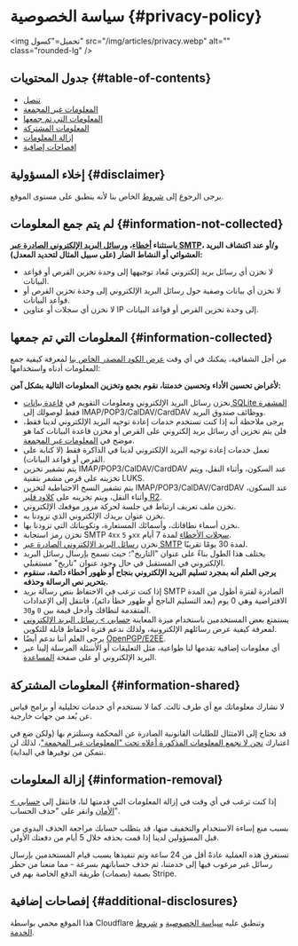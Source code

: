 # سياسة الخصوصية {#privacy-policy}

<img تحميل="كسول" src="/img/articles/privacy.webp" alt="" class="rounded-lg" />

## جدول المحتويات {#table-of-contents}

* [تنصل](#disclaimer)
* [المعلومات غير المجمعة](#information-not-collected)
* [المعلومات التي تم جمعها](#information-collected)
* [المعلومات المشتركة](#information-shared)
* [إزالة المعلومات](#information-removal)
* [إفصاحات إضافية](#additional-disclosures)

## إخلاء المسؤولية {#disclaimer}

يرجى الرجوع إلى [شروط](/terms) الخاص بنا لأنه ينطبق على مستوى الموقع.

## لم يتم جمع المعلومات {#information-not-collected}

**باستثناء [أخطاء](/faq#do-you-store-error-logs)، و[رسائل البريد الإلكتروني الصادرة عبر SMTP](/faq#do-you-support-sending-email-with-smtp)، و/أو عند اكتشاف البريد العشوائي أو النشاط الضار (على سبيل المثال لتحديد المعدل):**

* لا نخزن أي رسائل بريد إلكتروني مُعاد توجيهها إلى وحدة تخزين القرص أو قواعد البيانات.
* لا نخزن أي بيانات وصفية حول رسائل البريد الإلكتروني إلى وحدة تخزين القرص أو قواعد البيانات.
* لا نخزن أي سجلات أو عناوين IP إلى وحدة تخزين القرص أو قواعد البيانات.

## المعلومات التي تم جمعها {#information-collected}

من أجل الشفافية، يمكنك في أي وقت <a href="https://github.com/forwardemail" target="_blank" rel="noopener noreferrer">عرض الكود المصدر الخاص بنا</a> لمعرفة كيفية جمع المعلومات أدناه واستخدامها:

**لأغراض تحسين الأداء وتحسين خدمتنا، نقوم بجمع وتخزين المعلومات التالية بشكل آمن:**

* نخزن رسائل البريد الإلكتروني ومعلومات التقويم في [قاعدة بيانات SQLite المشفرة](/blog/docs/best-quantum-safe-encrypted-email-service) فقط لوصولك إلى IMAP/POP3/CalDAV/CardDAV ووظائف صندوق البريد.
* يرجى ملاحظة أنه إذا كنت تستخدم خدمات إعادة توجيه البريد الإلكتروني لدينا فقط، فلن يتم تخزين أي رسائل بريد إلكتروني على القرص أو مخزن قاعدة البيانات كما هو موضح في [المعلومات غير المجمعة](#information-not-collected).
* تعمل خدمات إعادة توجيه البريد الإلكتروني لدينا في الذاكرة فقط (لا كتابة على القرص أو قواعد البيانات).
* يتم تشفير تخزين IMAP/POP3/CalDAV/CardDAV عند السكون، وأثناء النقل، ويتم تخزينه على قرص مشفر بتقنية LUKS.
* يتم تشفير النسخ الاحتياطية لتخزين IMAP/POP3/CalDAV/CardDAV عند السكون، وأثناء النقل، ويتم تخزينه على [كلاود فلير R2](https://www.cloudflare.com/developer-platform/r2/).
* نخزن ملف تعريف ارتباط في جلسة لحركة مرور موقعك الإلكتروني.
* نخزن عنوان بريدك الإلكتروني الذي تزودنا به.
* نخزن أسماء نطاقاتك، وأسمائك المستعارة، وتكويناتك التي تزودنا بها.
* نخزن رمز استجابة SMTP `4xx` و `5xx` [سجلات الأخطاء](/faq#do-you-store-error-logs) لمدة 7 أيام.
* نخزن [رسائل البريد الإلكتروني الصادرة عبر SMTP](/faq#do-you-support-sending-email-with-smtp) لمدة 30 يومًا تقريبًا.
* يختلف هذا الطول بناءً على عنوان "التاريخ"؛ حيث نسمح بإرسال رسائل البريد الإلكتروني في المستقبل في حال وجود عنوان "تاريخ" مستقبلي.
* **يرجى العلم أنه بمجرد تسليم البريد الإلكتروني بنجاح أو ظهور أخطاء دائمة، سنقوم بتحرير نص الرسالة وحذفه.**
* إذا كنت ترغب في الاحتفاظ بنص رسالة بريد SMTP الصادرة لفترة أطول من المدة الافتراضية وهي 0 يوم (بعد التسليم الناجح أو ظهور خطأ دائم)، فانتقل إلى الإعدادات المتقدمة لنطاقك وأدخل قيمة بين `0` و`30`.
* يستمتع بعض المستخدمين باستخدام ميزة المعاينة [حسابي > رسائل البريد الإلكتروني](/my-account/emails) لمعرفة كيفية عرض رسائلهم الإلكترونية، ولذلك ندعم فترة احتفاظ قابلة للتكوين.
* يرجى العلم أننا ندعم أيضًا [OpenPGP/E2EE](/faq#do-you-support-openpgpmime-end-to-end-encryption-e2ee-and-web-key-directory-wkd).
* أي معلومات إضافية تقدمها لنا طواعية، مثل التعليقات أو الأسئلة المرسلة إلينا عبر البريد الإلكتروني أو على صفحة <a href="/help">المساعدة</a>.

## المعلومات المشتركة {#information-shared}

لا نشارك معلوماتك مع أي طرف ثالث. كما لا نستخدم أي خدمات تحليلية أو برامج قياس عن بُعد من جهات خارجية.

قد نحتاج إلى الامتثال للطلبات القانونية الصادرة عن المحكمة وسنلتزم بها (ولكن ضع في اعتبارك [نحن لا نجمع المعلومات المذكورة أعلاه تحت "المعلومات غير المجمعة"](#information-not-collected)، لذلك لن نتمكن من توفيرها في البداية).

## إزالة المعلومات {#information-removal}

إذا كنت ترغب في أي وقت في إزالة المعلومات التي قدمتها لنا، فانتقل إلى <a href="/my-account/security">حسابي > الأمان</a> وانقر على "حذف الحساب".

بسبب منع إساءة الاستخدام والتخفيف منها، قد يتطلب حسابك مراجعة الحذف اليدوي من قبل المسؤولين لدينا إذا قمت بحذفه خلال 5 أيام من دفعتك الأولى.

تستغرق هذه العملية عادةً أقل من 24 ساعة وتم تنفيذها بسبب قيام المستخدمين بإرسال رسائل غير مرغوب فيها إلى خدمتنا، ثم حذف حساباتهم بسرعة - مما منعنا من حظر بصمة (بصمات) طريقة الدفع الخاصة بهم في Stripe.

## إفصاحات إضافية {#additional-disclosures}

هذا الموقع محمي بواسطة Cloudflare وتنطبق عليه [سياسة الخصوصية](https://www.cloudflare.com/privacypolicy/) و [شروط الخدمة](https://www.cloudflare.com/website-terms/).